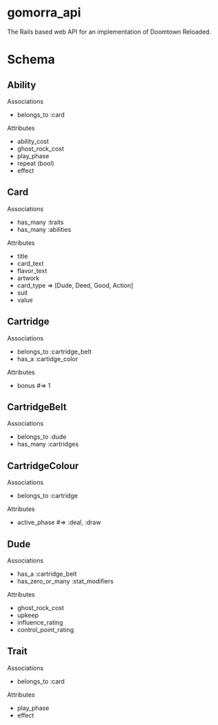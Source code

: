 # gomorra_api
The Rails based web API for an implementation of Doomtown Reloaded.

Schema
======

Ability
-------
Associations
* belongs_to :card

Attributes
* ability_cost
* ghost_rock_cost
* play_phase
* repeat (bool)
* effect

Card
----
Associations
* has_many :traits
* has_many :abilities

Attributes
* title
* card_text
* flavor_text
* artwork
* card_type => [Dude, Deed, Good, Action]
* suit
* value

Cartridge
---------
Associations
* belongs_to :cartridge_belt
* has_a :cartidge_color

Attributes
* bonus #=> 1

CartridgeBelt
-------------
Associations
* belongs_to :dude
* has_many :cartridges

CartridgeColour
---------------
Associations
* belongs_to :cartridge

Attributes
* active_phase #=> :deal, :draw

Dude
----
Associations
* has_a :cartridge_belt
* has_zero_or_many :stat_modifiers

Attributes
* ghost_rock_cost
* upkeep
* influence_rating
* control_point_rating

Trait
-----

Associations
* belongs_to :card

Attributes
* play_phase
* effect
